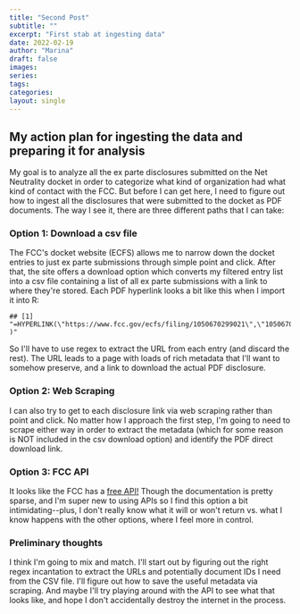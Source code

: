 ```yaml
---
title: "Second Post"
subtitle: ""
excerpt: "First stab at ingesting data"
date: 2022-02-19
author: "Marina"
draft: false
images:
series:
tags:
categories:
layout: single
---
```


## My action plan for ingesting the data and preparing it for analysis

My goal is to analyze all the ex parte disclosures submitted on the Net Neutrality docket 
in order to categorize what kind of organization had what kind of contact with the FCC. But 
before I can get here, I need to figure out how to ingest all the disclosures that were submitted to the docket as PDF documents. The way I see it, there are three different paths that I can take:

### Option 1: Download a csv file

The FCC's docket website (ECFS) allows me to narrow down the docket entries to just 
ex parte submissions through simple point and click. After that, the site offers a 
download option which converts my filtered entry list into a csv file containing 
a list of all ex parte submissions with a link to where they're stored. 
Each PDF hyperlink looks a bit like this when I import it into R:


```
## [1] "=HYPERLINK(\"https://www.fcc.gov/ecfs/filing/1050670299021\",\"1050670299021\" )"
```

So I'll have to use regex to extract the URL from each entry (and discard the rest). The 
URL leads to a page with loads of rich metadata that I'll want to somehow preserve, and a
 link to download the actual PDF disclosure.

### Option 2: Web Scraping

I can also try to get to each disclosure link via web scraping rather than point and click. No
 matter how I approach the first step, I'm going to need to scrape either way in order to extract the metadata (which for some reason is NOT included in the csv download option) and identify the PDF direct download link.
 
### Option 3: FCC API

It looks like the FCC has a [free API!](https://www.fcc.gov/ecfs/public-api-docs.html) 
Though the documentation is pretty sparse, and I'm super new to using APIs so I find this option a bit intimidating--plus, I don't really know what it will or won't return vs. what I know happens with the other options, where I feel more in control.

### Preliminary thoughts

I think I'm going to mix and match. I'll start out by figuring out the right regex incantation to extract the URLs and potentially document IDs I need from the CSV file. I'll figure out how to save the useful metadata via scraping. And maybe I'll try playing around with the API to see what that looks like, and hope I don't accidentally destroy the internet in the process.
